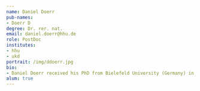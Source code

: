 ```yaml
---
name: Daniel Doerr
pub-names:
- Doerr D
degree: Dr. rer. nat.
email: daniel.doerr@hhu.de
role: PostDoc
institutes:
- hhu
- ukd
portrait: /img/ddoerr.jpg
bio: 
- Daniel Doerr received his PhD from Bielefeld University (Germany) in 2015. Prior to joining the Marschall Lab in September 2020, he pursued postdoctoral fellowships at EPFL (Switzerland) and Bielefeld University. His research interests cover several branches of computational comparative genomics, ranging from genome rearrangement analysis and synteny detection to the study of spatial genome organization and computational pan-genomics.
alum: true
---
```

